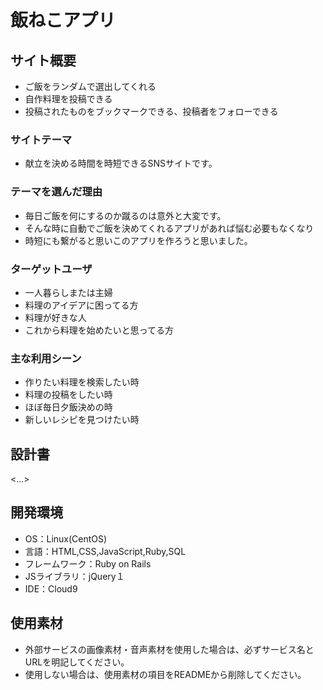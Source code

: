 # 飯ねこアプリ

## サイト概要
- ご飯をランダムで選出してくれる
- 自作料理を投稿できる
- 投稿されたものをブックマークできる、投稿者をフォローできる
### サイトテーマ
- 献立を決める時間を時短できるSNSサイトです。


### テーマを選んだ理由
- 毎日ご飯を何にするのか蹴るのは意外と大変です。
- そんな時に自動でご飯を決めてくれるアプリがあれば悩む必要もなくなり
- 時短にも繋がると思いこのアプリを作ろうと思いました。

### ターゲットユーザ
- 一人暮らしまたは主婦
- 料理のアイデアに困ってる方
- 料理が好きな人
- これから料理を始めたいと思ってる方

### 主な利用シーン
- 作りたい料理を検索したい時
- 料理の投稿をしたい時
- ほぼ毎日夕飯決めの時
- 新しいレシピを見つけたい時

## 設計書
<...>

## 開発環境
- OS：Linux(CentOS)
- 言語：HTML,CSS,JavaScript,Ruby,SQL
- フレームワーク：Ruby on Rails
- JSライブラリ：jQuery１
- IDE：Cloud9

## 使用素材
- 外部サービスの画像素材・音声素材を使用した場合は、必ずサービス名とURLを明記してください。
- 使用しない場合は、使用素材の項目をREADMEから削除してください。